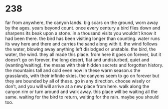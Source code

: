 # 238

far from anywhere, the canyon lands. big scars on the ground, worn away by the ages. years beyond count. once every century a bird flies down and sharpens its beak upon a stone. in a thousand visits you wouldn’t know it had been there. the bird has been visiting longer than counting. water runs its way here and there and carries the sand along with it. the wind follows the water, blowing away anything left dislodged or unstable. the bird, the water, the wind. they all made this place. from here it goes on forever, but it doesn’t go on forever. the long desert, flat and undisturbed, quiet and (wanting/waiting). the mesas with their hidden secrets and forgotten history. the mountains tall and cold even now in these warm season.s the grasslands, with their infinite skies. the canyons seem to go on forever but they are bounded by all of these. go in any direction. choose wisely or don’t, and you will will arrive at a new place from here. walk along the canyon rim or turn around and walk away. this place will be waiting all the same. waiting for the bird to return, waiting for the rain. maybe you should too. 